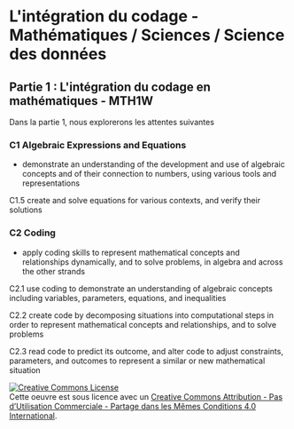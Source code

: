 # L'intégration du codage - Mathématiques / Sciences / Science des données

## Partie 1 : L'intégration du codage en mathématiques - MTH1W

Dans la partie 1, nous explorerons les attentes suivantes

### C1 Algebraic Expressions and Equations
- demonstrate an understanding of the development and use of algebraic concepts and of their connection to numbers, using various tools and representations

C1.5 create and solve equations for various contexts, and verify their solutions

### C2 Coding
- apply coding skills to represent mathematical concepts and relationships dynamically, and to solve problems, in algebra and across the other strands

C2.1 use coding to demonstrate an understanding of algebraic concepts including variables, parameters, equations, and inequalities

C2.2 create code by decomposing situations into computational steps in order to represent mathematical concepts and relationships, and to solve problems

C2.3 read code to predict its outcome, and alter code to adjust constraints, parameters, and outcomes to represent a similar or new mathematical situation

<a rel="license" href="http://creativecommons.org/licenses/by-nc-sa/4.0/"><img alt="Creative Commons License" style="border-width:0" src="https://i.creativecommons.org/l/by-nc-sa/4.0/88x31.png" /></a><br />Cette oeuvre est sous licence avec un <a rel="license" href="http://creativecommons.org/licenses/by-nc-sa/4.0/deed.fr">Creative Commons Attribution - Pas d’Utilisation Commerciale - Partage dans les Mêmes Conditions 4.0 International</a>.
